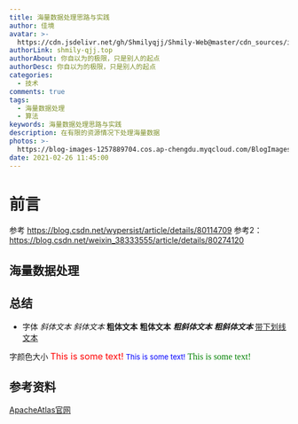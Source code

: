 ```yaml
---
title: 海量数据处理思路与实践
author: 佳境
avatar: >-
  https://cdn.jsdelivr.net/gh/Shmilyqjj/Shmily-Web@master/cdn_sources/img/custom/avatar.jpg
authorLink: shmily-qjj.top
authorAbout: 你自以为的极限，只是别人的起点
authorDesc: 你自以为的极限，只是别人的起点
categories:
  - 技术
comments: true
tags:
  - 海量数据处理
  - 算法
keywords: 海量数据处理思路与实践
description: 在有限的资源情况下处理海量数据
photos: >-
  https://blog-images-1257889704.cos.ap-chengdu.myqcloud.com/BlogImages/Atlas/Atlas-Cover.jpg
date: 2021-02-26 11:45:00
---
```

# 前言  

参考 https://blog.csdn.net/wypersist/article/details/80114709
参考2：https://blog.csdn.net/weixin_38333555/article/details/80274120
## 海量数据处理  
  

## 总结 

* 字体
*斜体文本*
_斜体文本_
**粗体文本**
__粗体文本__
***粗斜体文本***
___粗斜体文本___
<u>带下划线文本</u>

字颜色大小
<font size="3" color="red">This is some text!</font>
<font size="2" color="blue">This is some text!</font>
<font face="verdana" color="green"  size="3">This is some text!</font>


## 参考资料  
[ApacheAtlas官网](http://atlas.apache.org/#/)
[]()

